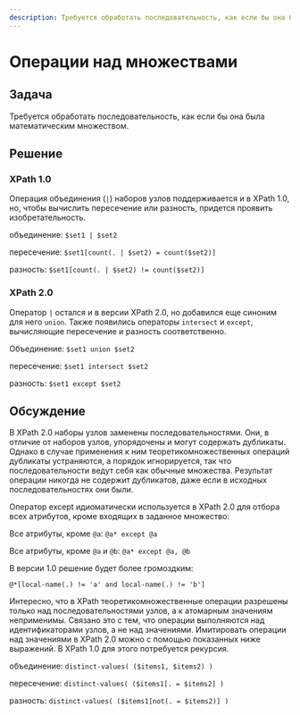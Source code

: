 ```yaml
---
description: Требуется обработать последовательность, как если бы она была математическим множеством
---
```


# Операции над множествами

## Задача

Требуется обработать последовательность, как если бы она была математическим множеством.

## Решение

### XPath 1.0

Операция объединения (`|`) наборов узлов поддерживается и в XPath 1.0, но, чтобы вычислить пересечение или разность, придется проявить изобретательность.

объединение: `$set1 | $set2`

пересечение: `$set1[count(. | $set2) = count($set2)]`

разность: `$set1[count(. | $set2) != count($set2)]`

### XPath 2.0

Оператор `|` остался и в версии XPath 2.0, но добавился еще синоним для него `union`. Также появились операторы `intersect` и `except`, вычисляющие пересечение и разность соответственно.

Объединение: `$set1 union $set2`

пересечение: `$set1 intersect $set2`

разность: `$set1 except $set2`

## Обсуждение

В XPath 2.0 наборы узлов заменены последовательностями. Они, в отличие от наборов узлов, упорядочены и могут содержать дубликаты. Однако в случае применения к ним теоретикомножественных операций дубликаты устраняются, а порядок игнорируется, так что последовательности ведут себя как обычные множества. Результат операции никогда не содержит дубликатов, даже если в исходных последовательностях они были.

Оператор except идиоматически используется в XPath 2.0 для отбора всех атрибутов, кроме входящих в заданное множество:

Все атрибуты, кроме `@a`: `@a* except @a`

Все атрибуты, кроме `@a` и `@b`: `@a* except @a, @b`

В версии 1.0 решение будет более громоздким:

```
@*[local-name(.) != 'a' and local-name(.) != 'b']
```

Интересно, что в XPath теоретикомножественные операции разрешены только над последовательностями узлов, а к атомарным значениям неприменимы. Связано это с тем, что операции выполняются над идентификаторами узлов, а не над значениями. Имитировать операции над значениями в XPath 2.0 можно с помощью показанных ниже выражений. В XPath 1.0 для этого потребуется рекурсия.

объединение: `distinct-values( ($items1, $items2) )`

пересечение: `distinct-values( ($items1[. = $items2] )`

разность: `distinct-values( ($items1[not(. = $items2)] )`
